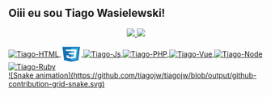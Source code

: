 ## Oiii eu sou Tiago Wasielewski!

<div align="center">
  <a href="https://github.com/tiagojw">
  <img height="180em" src="https://github-readme-stats.vercel.app/api?username=tiagojw&show_icons=true&theme=dracula&include_all_commits=true&count_private=true"/>
  <img height="180em" src="https://github-readme-stats.vercel.app/api/top-langs/?username=tiagojw&layout=compact&langs_count=7&theme=dracula"/>
</div>
  
<div style="display: inline_block"><br>
  <img align="center" alt="Tiago-HTML" height="30" width="40" src="https://cdn.jsdelivr.net/gh/devicons/devicon/icons/html5/html5-original-wordmark.svg">
  <img align="center" alt="Tiago-CSS" height="30" width="40" src="https://raw.githubusercontent.com/devicons/devicon/master/icons/css3/css3-original.svg">
  <img align="center" alt="Tiago-Js" height="30" width="40" src="https://cdn.jsdelivr.net/gh/devicons/devicon/icons/javascript/javascript-original.svg">
  <img align="center" alt="Tiago-PHP" height="30" width="40" src="https://cdn.jsdelivr.net/gh/devicons/devicon/icons/php/php-original.svg">
  <img align="center" alt="Tiago-Vue" height="30" width="40" src="https://cdn.jsdelivr.net/gh/devicons/devicon/icons/vuejs/vuejs-original.svg">
  <img align="center" alt="Tiago-Node" height="30" width="40" src="https://cdn.jsdelivr.net/gh/devicons/devicon/icons/nodejs/nodejs-original.svg">
  <img align="center" alt="Tiago-Ruby" height="30" width="40" src="https://cdn.jsdelivr.net/gh/devicons/devicon/icons/ruby/ruby-original.svg">
</div>

<div> 
  ![Snake animation](https://github.com/tiagojw/tiagojw/blob/output/github-contribution-grid-snake.svg)
</div>
